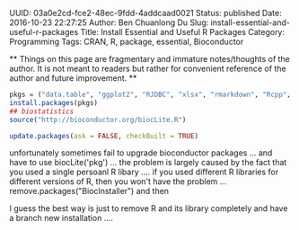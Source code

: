 UUID: 03a0e2cd-fce2-48ec-9fdd-4addcaad0021
Status: published
Date: 2016-10-23 22:27:25
Author: Ben Chuanlong Du
Slug: install-essential-and-useful-r-packages
Title: Install Essential and Useful R Packages
Category: Programming
Tags: CRAN, R, package, essential, Bioconductor

**
Things on this page are
fragmentary and immature notes/thoughts of the author.
It is not meant to readers
but rather for convenient reference of the author and future improvement.
**

```R
pkgs = ("data.table", "ggplot2", "RJDBC", "xlsx", "rmarkdown", "Rcpp", "inline")
install.packages(pkgs)
## biostatistics
source("http://bioconductor.org/biocLite.R")
```
```R
update.packages(ask = FALSE, checkBuilt = TRUE)
```

unfortunately sometimes fail to upgrade bioconductor packages ... and have to use biocLite('pkg') ...
the problem is largely caused by the fact that you used a single persoanl R libary ....
if you used different R libraries for different versions of R, then you won't have the problem ...
remove.packages("BiocInstaller") and then

I guess the best way is just to remove R and its library completely and have a branch new installation ....
